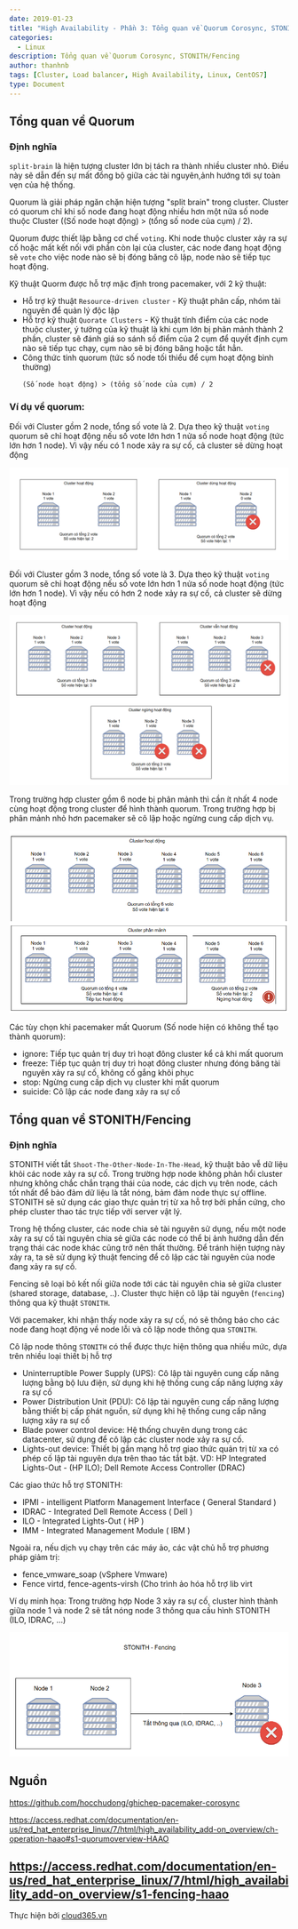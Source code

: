 ```yaml
---
date: 2019-01-23
title: "High Availability - Phần 3: Tổng quan về Quorum Corosync, STONITH/Fencing"
categories:
  - Linux
description: Tổng quan về Quorum Corosync, STONITH/Fencing
author: thanhnb
tags: [Cluster, Load balancer, High Availability, Linux, CentOS7]
type: Document
---
```


## Tổng quan về Quorum
### Định nghĩa
`split-brain` là hiện tượng cluster lớn bị tách ra thành nhiều cluster nhỏ. Điều này sẽ dẫn đến sự mất đồng bộ giữa các tài nguyên,ảnh hướng tới sự toàn vẹn của hệ thống. 

Quorum là giải pháp ngăn chặn hiện tượng "split brain" trong cluster. Cluster có quorum chỉ khi số node đang hoạt động nhiều hơn một nửa số node thuộc Cluster ((Số node hoạt động) > (tổng số node của cụm) / 2).

Quorum được thiết lập bằng cơ chế `voting`. Khi node thuộc cluster xảy ra sự cố hoặc mất kết nối với phần còn lại của cluster, các node đang hoạt động sẽ `vote` cho việc node nào sẽ bị đóng băng cô lập, node nào sẽ tiếp tục hoạt động.

Kỹ thuật Quorm được hỗ trợ mặc định trong pacemaker, với 2 kỹ thuật:
- Hỗ trợ kỹ thuật `Resource-driven cluster` - Kỹ thuật phân cấp, nhóm tài nguyên để quản lý độc lập
- Hỗ trợ kỹ thuật `Quorate Clusters` - Kỹ thuật tính điểm của các node thuộc cluster, ý tưởng của kỹ thuật là khi cụm lớn bị phân mảnh thành 2 phần, cluster sẽ đánh giá so sánh số điểm của 2 cụm để quyết định cụm nào sẽ tiếp tục chạy, cụm nào sẽ bị đóng băng hoặc tắt hẳn. 
- Công thức tính quorum (tức số node tối thiểu để cụm hoạt động bình thường)
  ```
  (Số node hoạt động) > (tổng số node của cụm) / 2
  ```

### Ví dụ về quorum:
Đối với Cluster gồm 2 node, tổng số vote là 2. Dựa theo kỹ thuật `voting` quorum sẽ chỉ hoạt động nếu số vote lớn hơn 1 nửa số node hoạt động (tức lớn hơn 1 node). Vì vậy nếu có 1 node xảy ra sự cố, cả cluster sẽ dừng hoạt động

![](/images/img-tong-quan-ve-quorum-stonith-fencing/pic1.png)

Đối với Cluster gồm 3 node, tổng số vote là 3. Dựa theo kỹ thuật `voting` quorum sẽ chỉ hoạt động nếu số vote lớn hơn 1 nửa số node hoạt động (tức lớn hơn 1 node). Vì vậy nếu có hơn 2 node xảy ra sự cố, cả cluster sẽ dừng hoạt động


![](/images/img-tong-quan-ve-quorum-stonith-fencing/pic2.png)


Trong trường hợp cluster gồm 6 node bị phân mảnh thì cần ít nhất 4 node cùng hoạt động trong cluster để hình thành quorum. Trong trường hợp bị phân mảnh nhỏ hơn pacemaker sẽ cô lập hoặc ngừng cung cấp dịch vụ.

![](/images/img-tong-quan-ve-quorum-stonith-fencing/pic3.png)

Các tùy chọn khi pacemaker mất Quorum (Số node hiện có không thể tạo thành quorum):
- ignore: Tiếp tục quản trị duy trì hoạt đông cluster kể cả khi mất quorum
- freeze: Tiếp tục quản trị duy trì hoạt đông cluster nhưng đóng băng tài nguyên xảy ra sự cố, không cố gắng khôi phục
- stop: Ngừng cung cấp dịch vụ cluster khi mất quorum
- suicide: Cô lập các node đang xảy ra sự cố


## Tổng quan về STONITH/Fencing
### Định nghĩa
STONITH viết tắt `Shoot-The-Other-Node-In-The-Head`, kỹ thuật bảo vễ dữ liệu khỏi các node xảy ra sự cố. Trong trường hợp node không phản hổi cluster nhưng không chắc chắn trạng thái của node, các dịch vụ trên node, cách tốt nhất để bảo đảm dữ liệu là tắt nóng, bảm đảm node thực sự offline. STONITH sẽ sử dụng các giao thực quản trị từ xa hỗ trợ bởi phần cứng, cho phép cluster thao tác trực tiếp với server vật lý.

Trong hệ thống cluster, các node chia sẻ tài nguyên sử dụng, nếu một node xảy ra sự cố tài nguyên chia sẻ giữa các node có thể bị ảnh hướng dẫn đến trạng thái các node khác cũng trở nên thất thường. Để tránh hiện tượng này xảy ra, ta sẽ sử dụng kỹ thuật fencing để cô lập các tài nguyên của node đang xảy ra sự cố.

Fencing sẽ loại bỏ kết nối giữa node tới các tài nguyên chia sẻ giữa cluster (shared storage, database, ..). Cluster thực hiện cô lập tài nguyên (`fencing`) thông qua kỹ thuật `STONITH`.

Với pacemaker, khi nhận thấy node xảy ra sự cố, nó sẽ thông báo cho các node đang hoạt động về node lỗi và cô lập node thông qua `STONITH`.

Cô lập node thông `STONITH` có thể được thực hiện thông qua nhiều mức, dựa trên nhiều loại thiết bị hỗ trợ
- Uninterruptible Power Supply (UPS): Cô lập tài nguyên cung cấp năng lượng bằng bộ lưu điện, sử dụng khi hệ thống cung cấp năng lượng xảy ra sự cố
- Power Distribution Unit (PDU): Cô lập tài nguyên cung cấp năng lượng bằng thiết bị cấp phát nguồn, sử dụng khi hệ thống cung cấp năng lượng xảy ra sự cố
- Blade power control device: Hệ thống chuyên dụng trong các datacenter, sử dụng để cô lập các cluster node xảy ra sự cố.
- Lights-out device: Thiết bị gắn mạng hỗ trợ giao thức quản trị từ xa có phép cố lập tài nguyên dựa trên thao tác tắt bật. VD: HP Integrated Lights-Out - (HP ILO); Dell Remote Access Controller (DRAC)

Các giao thức hỗ trợ STONITH:
- IPMI - intelligent Platform Management Interface ( General Standard )
- IDRAC - Integrated Dell Remote Access ( Dell )
- ILO - Integrated Lights-Out ( HP )
- IMM - Integrated Management Module ( IBM )

Ngoài ra, nếu dịch vụ chạy trên các máy ảo, các vật chủ hỗ trợ phương pháp giảm trị:
- fence_vmware_soap (vSphere Vmware)
- Fence virtd, fence-agents-virsh  (Cho trình ảo hóa hỗ trợ lib virt

Ví dụ minh họa:
Trong trường hợp Node 3 xảy ra sự cố, cluster hình thành giữa node 1 và node 2 sẽ tắt nóng node 3 thông qua cấu hình STONITH (ILO, IDRAC, ...)

![](/images/img-tong-quan-ve-quorum-stonith-fencing/pic4.png)

## Nguồn

https://github.com/hocchudong/ghichep-pacemaker-corosync

https://access.redhat.com/documentation/en-us/red_hat_enterprise_linux/7/html/high_availability_add-on_overview/ch-operation-haao#s1-quorumoverview-HAAO

https://access.redhat.com/documentation/en-us/red_hat_enterprise_linux/7/html/high_availability_add-on_overview/s1-fencing-haao
---
Thực hiện bởi <a href="https://cloud365.vn/" target="_blank">cloud365.vn</a>